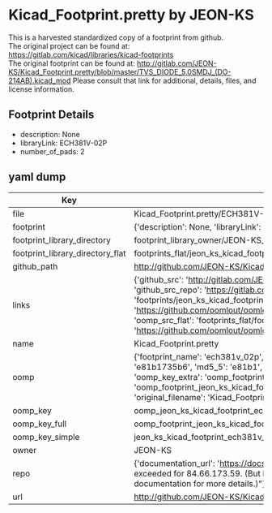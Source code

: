 # Kicad_Footprint.pretty by JEON-KS  
This is a harvested standardized copy of a footprint from github.  
The original project can be found at:  
https://gitlab.com/kicad/libraries/kicad-footprints  
The original footprint can be found at:
http://gitlab.com/JEON-KS/Kicad_Footprint.pretty/blob/master/TVS_DIODE_5.0SMDJ_(DO-214AB).kicad_mod
Please consult that link for additional, details, files, and license information.  
## Footprint Details
* description: None  
* libraryLink: ECH381V-02P  
* number_of_pads: 2  
## yaml dump  
| Key | Value |  
| --- | --- |  
| file | Kicad_Footprint.pretty/ECH381V-02P.kicad_mod |  
| footprint | {'description': None, 'libraryLink': 'ECH381V-02P', 'number_of_pads': 2} |  
| footprint_library_directory | footprint_library_owner/JEON-KS_Kicad_Footprint.pretty |  
| footprint_library_directory_flat | footprints_flat/jeon_ks_kicad_footprint_ech381v_02p/working |  
| github_path | http://github.com/JEON-KS/Kicad_Footprint.pretty/blob/master/ECH381V-02P.kicad_mod |  
| links | {'github_src': 'http://gitlab.com/JEON-KS/Kicad_Footprint.pretty/blob/master/TVS_DIODE_5.0SMDJ_(DO-214AB).kicad_mod', 'github_src_repo': 'https://gitlab.com/kicad/libraries/kicad-footprints', 'oomp_bot': 'footprints/jeon_ks_kicad_footprint_ech381v_02p/working', 'oomp_bot_github': 'https://github.com/oomlout/oomlout_oomp_footprint_bot/tree/main/footprints/jeon_ks_kicad_footprint_ech381v_02p/working', 'oomp_src_flat': 'footprints_flat/footprints_flat/jeon_ks_kicad_footprint_ech381v_02p/working', 'oomp_src_flat_github': 'https://github.com/oomlout/oomlout_oomp_footprint_src/tree/main/footprints_flat/jeon_ks_kicad_footprint_ech381v_02p/working'} |  
| name | Kicad_Footprint.pretty |  
| oomp | {'footprint_name': 'ech381v_02p', 'library_name': 'kicad_footprint', 'md5': 'e81b1735b6f91eed34f2996e43d7ad5b', 'md5_10': 'e81b1735b6', 'md5_5': 'e81b1', 'md5_6': 'e81b17', 'oomp_key': 'oomp_jeon_ks_kicad_footprint_ech381v_02p', 'oomp_key_extra': 'oomp_footprint_jeon_ks_kicad_footprint_ech381v_02p', 'oomp_key_full': 'oomp_footprint_jeon_ks_kicad_footprint_ech381v_02p_e81b17', 'oomp_key_simple': 'jeon_ks_kicad_footprint_ech381v_02p', 'original_filename': 'Kicad_Footprint.pretty/ECH381V-02P.kicad_mod', 'owner_name': 'jeon_ks'} |  
| oomp_key | oomp_jeon_ks_kicad_footprint_ech381v_02p |  
| oomp_key_full | oomp_footprint_jeon_ks_kicad_footprint_ech381v_02p |  
| oomp_key_simple | jeon_ks_kicad_footprint_ech381v_02p |  
| owner | JEON-KS |  
| repo | {'documentation_url': 'https://docs.github.com/rest/overview/resources-in-the-rest-api#rate-limiting', 'message': "API rate limit exceeded for 84.66.173.59. (But here's the good news: Authenticated requests get a higher rate limit. Check out the documentation for more details.)"} |  
| url | http://github.com/JEON-KS/Kicad_Footprint.pretty |  

